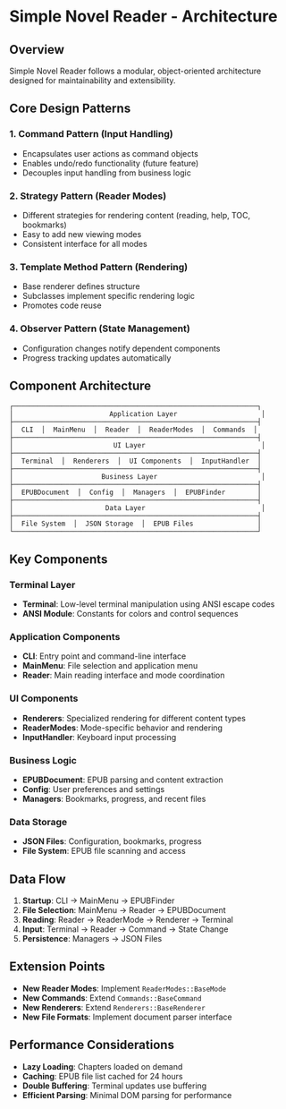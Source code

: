 # Simple Novel Reader - Architecture

## Overview

Simple Novel Reader follows a modular, object-oriented architecture designed for maintainability and extensibility.

## Core Design Patterns

### 1. **Command Pattern** (Input Handling)
- Encapsulates user actions as command objects
- Enables undo/redo functionality (future feature)
- Decouples input handling from business logic

### 2. **Strategy Pattern** (Reader Modes)
- Different strategies for rendering content (reading, help, TOC, bookmarks)
- Easy to add new viewing modes
- Consistent interface for all modes

### 3. **Template Method Pattern** (Rendering)
- Base renderer defines structure
- Subclasses implement specific rendering logic
- Promotes code reuse

### 4. **Observer Pattern** (State Management)
- Configuration changes notify dependent components
- Progress tracking updates automatically

## Component Architecture

```
┌─────────────────────────────────────────────────────────────┐
│                        Application Layer                     │
├─────────────────────────────────────────────────────────────┤
│  CLI  │  MainMenu  │  Reader  │  ReaderModes  │  Commands  │
├─────────────────────────────────────────────────────────────┤
│                         UI Layer                             │
├─────────────────────────────────────────────────────────────┤
│  Terminal  │  Renderers  │  UI Components  │  InputHandler  │
├─────────────────────────────────────────────────────────────┤
│                      Business Layer                          │
├─────────────────────────────────────────────────────────────┤
│  EPUBDocument  │  Config  │  Managers  │  EPUBFinder        │
├─────────────────────────────────────────────────────────────┤
│                       Data Layer                             │
├─────────────────────────────────────────────────────────────┤
│  File System  │  JSON Storage  │  EPUB Files                │
└─────────────────────────────────────────────────────────────┘
```

## Key Components

### Terminal Layer
- **Terminal**: Low-level terminal manipulation using ANSI escape codes
- **ANSI Module**: Constants for colors and control sequences

### Application Components
- **CLI**: Entry point and command-line interface
- **MainMenu**: File selection and application menu
- **Reader**: Main reading interface and mode coordination

### UI Components
- **Renderers**: Specialized rendering for different content types
- **ReaderModes**: Mode-specific behavior and rendering
- **InputHandler**: Keyboard input processing

### Business Logic
- **EPUBDocument**: EPUB parsing and content extraction
- **Config**: User preferences and settings
- **Managers**: Bookmarks, progress, and recent files

### Data Storage
- **JSON Files**: Configuration, bookmarks, progress
- **File System**: EPUB file scanning and access

## Data Flow

1. **Startup**: CLI → MainMenu → EPUBFinder
2. **File Selection**: MainMenu → Reader → EPUBDocument
3. **Reading**: Reader → ReaderMode → Renderer → Terminal
4. **Input**: Terminal → Reader → Command → State Change
5. **Persistence**: Managers → JSON Files

## Extension Points

- **New Reader Modes**: Implement `ReaderModes::BaseMode`
- **New Commands**: Extend `Commands::BaseCommand`
- **New Renderers**: Extend `Renderers::BaseRenderer`
- **New File Formats**: Implement document parser interface

## Performance Considerations

- **Lazy Loading**: Chapters loaded on demand
- **Caching**: EPUB file list cached for 24 hours
- **Double Buffering**: Terminal updates use buffering
- **Efficient Parsing**: Minimal DOM parsing for performance
